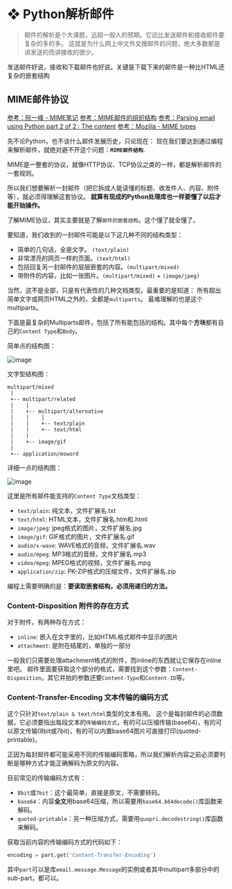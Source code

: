 # ❖ Python解析邮件

> 邮件的解析是个大课题，远超一般人的预期。它远比发送邮件和接收邮件要复杂的多的多。
这就是为什么网上中文外文搜邮件的问题，绝大多数都是讲发送的而讲接收的很少。

发送邮件好说，接收和下载邮件也好说。关键是下载下来的邮件是一种比HTML还复杂的嵌套结构

## MIME邮件协议

[参考：阮一峰 - MIME笔记](http://www.ruanyifeng.com/blog/2008/06/mime.html)
[参考：MIME邮件的组织结构](https://blog.csdn.net/wl_xt/article/details/20048335)
[参考：Parsing email using Python part 2 of 2 : The content](http://blog.magiksys.net/parsing-email-using-python-content)
[参考：Mozilla - MIME types](https://developer.mozilla.org/en-US/docs/Web/HTTP/Basics_of_HTTP/MIME_types)

先不论Python，也不谈什么邮件发展历史，只论现在：
现在我们要达到通过编程来解析邮件，就绝对避不开这个问题：**`MIME邮件结构`**.

MIME是一整套的协议，就像HTTP协议、TCP协议之类的一样，都是解析邮件的一套规则。

所以我们想要解析一封邮件（把它拆成人能读懂的标题、收发件人、内容、附件等），就必须得理解这套协议。
**就算有现成的Python处理库也一样要懂了以后才能开始操作。**

了解MIME协议，其实主要就是了解`邮件的嵌套结构`。这个懂了就全懂了。

要知道，我们收到的一封邮件可能是以下这几种不同的结构类型：
- 简单的几句话，全是文字。 `(text/plain)`
- 非常漂亮的网页一样的页面。`(text/html)`
- 包括回复另一封邮件的层层嵌套的内容。`(multipart/mixed)`
- 带附件的内容，比如一张图片。`(multipart/mixed)` + `(image/jpeg)`

当然，这不是全部，只是有代表性的几种文档类型。最重要的是知道：
所有超出简单文字或网页HTML之外的，全都是`multiparts`。
最难理解的也是这个multiparts。

下面是最复杂的Multiparts邮件，包括了所有能包括的结构。其中每个**方块**都有自己的`Content Type`和`Body`。

简单点的结构图：

![image](https://user-images.githubusercontent.com/14041622/43276255-ab65d4d6-9136-11e8-9a12-e820adca0f21.png)


文字型结构图：
```
multipart/mixed
 |
 +-- multipart/related
 |    |
 |    +-- multipart/alternative
 |    |    |
 |    |    +-- text/plain
 |    |    +-- text/html
 |    |      
 |    +-- image/gif
 |
 +-- application/msword
```

详细一点的结构图：

![image](https://user-images.githubusercontent.com/14041622/43276230-995fedf8-9136-11e8-8dd5-58979af4c2d9.png)



这里是所有邮件能支持的`Content Type`文档类型：
- `text/plain`: 纯文本，文件扩展名.txt
- `text/html`: HTML文本，文件扩展名.htm和.html
- `image/jpeg`: jpeg格式的图片，文件扩展名.jpg
- `image/gif`: GIF格式的图片，文件扩展名.gif
- `audio/x-wave`: WAVE格式的音频，文件扩展名.wav
- `audio/mpeg`: MP3格式的音频，文件扩展名.mp3
- `video/mpeg`: MPEG格式的视频，文件扩展名.mpg
- `application/zip`: PK-ZIP格式的压缩文件，文件扩展名.zip


编程上需要明确的是：**要读取嵌套结构，必须用递归的方法。**


### Content-Disposition 附件的存在方式
对于附件，有两种存在方式：
- `inline`: 嵌入在文字里的，比如HTML格式邮件中显示的图片
- `attachment`: 是附在结尾的，单独的一部分

一般我们只需要处理attachment格式的附件，而inline的东西就让它保存在inline里吧。
邮件里面要获取这个部分的格式，需要找到这个参数：`Content-Disposition`。其它并拍的参数还要`Content-Type`和`Content-ID`等。

### Content-Transfer-Encoding 文本传输的编码方式
这个只针对`text/plain & text/html`类型的文本有用。
这个是每封邮件的必须数据，它必须要指出每段文本的`传输编码方式`，有的可以压缩传输(base64)，有的可以原文传输(8bit或7bit)，有的可以内置base64图片可直接打印(quoted-printable)。

正因为每封邮件都可能采用不同的传输编码策略，所以我们解析内容之前必须要判断是哪种方式才能正确解码为原文的内容。

目前常见的传输编码方式有：
- `8bit`或`7bit`：这个最简单，直接是原文，不需要转码。
- `base64`：内容**全文**用base64压缩，所以需要用`base64.b64decode()`库函数来解码。
- `quoted-printable`：另一种压缩方式，需要用`quopri.decodestring()`库函数来解码。

获取当前内容的传输编码方式的代码如下：
```py
encoding = part.get('Content-Transfer-Encoding')
```
其中`part`可以是库`email.message.Message`的实例或者其中multipart多部分中的sub-part，都可以。
